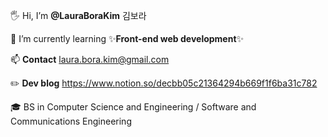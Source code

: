 🖐 Hi, I’m **@LauraBoraKim** 김보라

🌱  I’m currently learning ✨**Front-end web development**✨

📫  **Contact**  laura.bora.kim@gmail.com

✏️ **Dev blog** https://www.notion.so/decbb05c21364294b669f1f6ba31c782

🎓 BS in Computer Science and Engineering / Software and Communications Engineering
 
